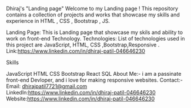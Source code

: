 Dhiraj's "Landing page" Welcome to my Landing page ! This repository contains a collection of projects and works that showcase my skills and experience in HTML , CSS , Bootstrap , JS.

Landing Page: This is Landing page that showcase my skils and ability to work on front-end Technology. Technologies: List of technologies used in this project are JavaScript, HTML, CSS ,Bootstrap,Responsive . Link:https://www.linkedin.com/in/dhiraj-patil-046646230

Skills

JavaScript
HTML
CSS
Bootstrap
React
SQL About Me:- i am a passinate front-end Devloper, and i love for making responsive websites.
Contact:- Email: dhirajpatil7721@gmail.com 
LinkedIn:https://www.linkedin.com/in/dhiraj-patil-046646230 
Website:https://www.linkedin.com/in/dhiraj-patil-046646230
